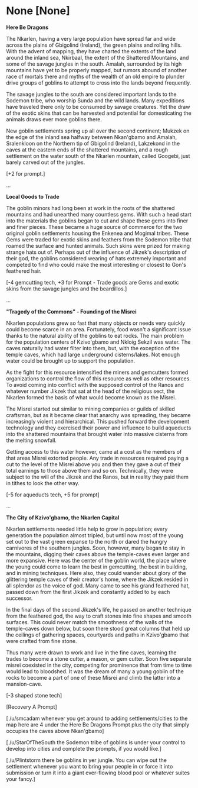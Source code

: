 # None [None]
**Here Be Dragons**

The Nkarlen, having a very large population have spread far and wide across the plains of Gbigolind (Ireland), the green plains and rolling hills. With the advent of mapping, they have charted the extents of the land around the inland sea, Nkirbaal, the extent of the Shattered Mountains, and some of the savage jungles in the south. Amalah, surrounded by its high mountains have yet to be properly mapped, but rumors abound of another race of mortals there and myths of the wealth of an old empire to plunder drive groups of goblins to attempt to cross into the lands beyond frequently.

The savage jungles to the south are considered important lands to the Sodemon tribe, who worship Sunda and the wild lands. Many expeditions have traveled there only to be consumed by savage creatures. Yet the draw of the exotic skins that can be harvested and potential for domesticating the animals draws ever more goblins there.

New goblin settlements spring up all over the second continent; Mukzek on the edge of the inland sea halfway between Nkan'gbamo and Amalah, Sralenkloon on the Northern tip of Gbigolind (Ireland), Lakzekond in the caves at the eastern ends of the shattered mountains, and a rough settlement on the water south of the Nkarlen mountain, called Googebi, just barely carved out of the jungles.

\[+2 for prompt.\]

...

**Local Goods to Trade**

The goblin minors had long been at work in the roots of the shattered mountains and had unearthed many countless gems. With such a head start into the materials the goblins began to cut and shape these gems into finer and finer pieces. These became a huge source of commerce for the two original goblin settlements housing the Enkenea and Mogimal tribes. These Gems were traded for exotic skins and feathers from the Sodemon tribe that roamed the surface and hunted animals. Such skins were prized for making strange hats out of. Perhaps out of the influence of Jikzek's description of their god, the goblins considered wearing of hats extremely important and competed to find who could make the most interesting or closest to Gon's feathered hair.

\[-4 gemcutting tech, +3 for Prompt - Trade goods are Gems and exotic skins from the savage jungles and the beardillos.\]

...

**"Tragedy of the Commons" - Founding of the Misrei**

Nkarlen populations grew so fast that many objects or needs very quickly could become scarce in an area. Fortunately, food wasn't a significant issue thanks to the natural ability of the goblins to eat rocks. The main problem for the population centers of Kzivo'gbamo and Nkloig Sekzil was water. The caves naturally had water filter into them, but, with the exception of the temple caves, which had large underground cisterns/lakes. Not enough water could be brought up to support the population.

As the fight for this resource intensified the miners and gemcutters formed organizations to control the flow of this resource as well as other resources. To avoid coming into conflict with the supposed control of the Ranos and whatever number Jikzek that sat at the head of the religious sect, the Nkarlen formed the basis of what would become known as the Misrei.

The Misrei started out similar to mining companies or guilds of skilled craftsman, but as it became clear that anarchy was spreading, they became increasingly violent and hierarchical. This pushed forward the development technology and they exercised their power and influence to build aqueducts into the shattered mountains that brought water into massive cisterns from the melting snowfall.

Getting access to this water however, came at a cost as the members of that areas Misrei extorted people. Any trade in resources required paying a cut to the level of the Misrei above you and then they gave a cut of their total earnings to those above them and so on. Technically, they were subject to the will of the Jikzek and the Ranos, but in reality they paid them in tithes to look the other way.

\[-5 for aqueducts tech, +5 for prompt\]

...

**The City of Kzivo'gbamo, the Nkarlen Capital**

Nkarlen settlements needed little help to grow in population; every generation the population almost tripled, but until now most of the young set out to the vast green expanse to the north or dared the hungry carnivores of the southern jungles. Soon, however, many began to stay in the mountains, digging their caves above the temple-caves even larger and more expansive. Here was the center of the goblin world, the place where the young could come to learn the best in gemcutting, the best in building, and in mining techniques. Here also, they could wander about glory of the glittering temple caves of their creator's home, where the Jikzek resided in all splendor as the voice of god. Many came to see his grand feathered hat, passed down from the first Jikzek and constantly added to by each successor.

In the final days of the second Jikzek's  life, he passed on another technique from the feathered god, the way to craft stones into fine shapes and smooth surfaces. This could never match the smoothness of the walls of the temple-caves down below, but soon there stood great columns that held up the ceilings of gathering spaces, courtyards and paths in Kzivo'gbamo that were crafted from fine stone.

Thus many were drawn to work and live in the fine caves, learning the trades to become a stone cutter, a mason, or gem cutter. Soon five separate misrei coexisted in the city, competing for prominence that from time to time would lead to bloodshed. It was the dream of many a young goblin of the rocks to become a part of one of these Misrei and climb the latter into a mansion-cave.

\[-3 shaped stone tech\]

\[Recovery A Prompt\]

\[ /u/smcadam whenever you get around to adding settlements/cities to the map here are 4 under the Here Be Dragons Prompt plus the city that simply occupies the caves above Nkan'gbamo\]

\[ /u/StarOfTheSouth the Sodemon tribe of goblins is under your control to develop into cities and complete the prompts, if you would like.\]

\[ /u/Plintstorm there be goblins in yer jungle. You can wipe out the settlement whenever you want to bring your people in or force it into submission or turn it into a giant ever-flowing blood pool or whatever suites your fancy.\]
